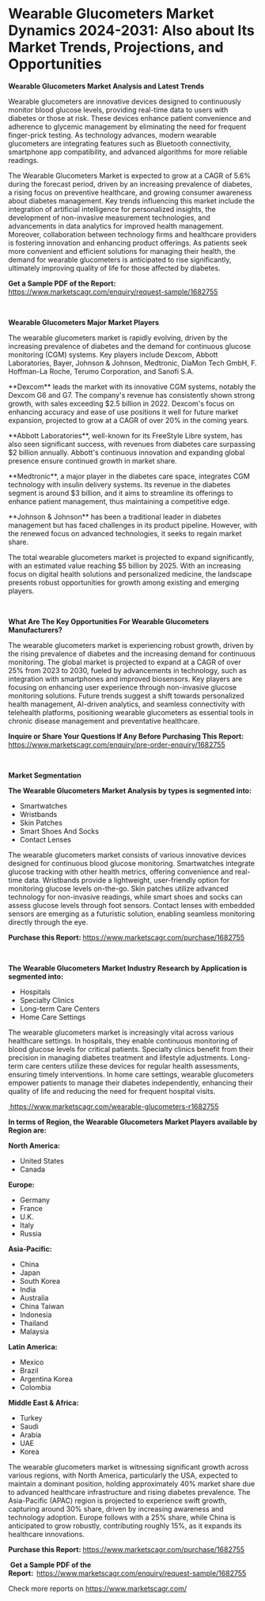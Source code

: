 <p><h1>Wearable Glucometers Market Dynamics 2024-2031: Also about Its Market Trends, Projections, and Opportunities</h1></p><p><strong>Wearable Glucometers Market Analysis and Latest Trends</strong></p>
<p><p>Wearable glucometers are innovative devices designed to continuously monitor blood glucose levels, providing real-time data to users with diabetes or those at risk. These devices enhance patient convenience and adherence to glycemic management by eliminating the need for frequent finger-prick testing. As technology advances, modern wearable glucometers are integrating features such as Bluetooth connectivity, smartphone app compatibility, and advanced algorithms for more reliable readings.</p><p>The Wearable Glucometers Market is expected to grow at a CAGR of 5.6% during the forecast period, driven by an increasing prevalence of diabetes, a rising focus on preventive healthcare, and growing consumer awareness about diabetes management. Key trends influencing this market include the integration of artificial intelligence for personalized insights, the development of non-invasive measurement technologies, and advancements in data analytics for improved health management. Moreover, collaboration between technology firms and healthcare providers is fostering innovation and enhancing product offerings. As patients seek more convenient and efficient solutions for managing their health, the demand for wearable glucometers is anticipated to rise significantly, ultimately improving quality of life for those affected by diabetes.</p></p>
<p><strong>Get a Sample PDF of the Report:&nbsp;</strong> <a href="https://www.marketscagr.com/enquiry/request-sample/1682755?utm_campaign=1868&utm_medium=2&utm_source=Github&utm_content=ia&utm_term=30122024&utm_id=wearable-glucometers">https://www.marketscagr.com/enquiry/request-sample/1682755</a></p>
<p>&nbsp;</p>
<p><strong>Wearable Glucometers Major Market Players</strong></p>
<p><p>The wearable glucometers market is rapidly evolving, driven by the increasing prevalence of diabetes and the demand for continuous glucose monitoring (CGM) systems. Key players include Dexcom, Abbott Laboratories, Bayer, Johnson & Johnson, Medtronic, DiaMon Tech GmbH, F. Hoffman-La Roche, Terumo Corporation, and Sanofi S.A.</p><p>**Dexcom** leads the market with its innovative CGM systems, notably the Dexcom G6 and G7. The company's revenue has consistently shown strong growth, with sales exceeding $2.5 billion in 2022. Dexcom's focus on enhancing accuracy and ease of use positions it well for future market expansion, projected to grow at a CAGR of over 20% in the coming years.</p><p>**Abbott Laboratories**, well-known for its FreeStyle Libre system, has also seen significant success, with revenues from diabetes care surpassing $2 billion annually. Abbott's continuous innovation and expanding global presence ensure continued growth in market share.</p><p>**Medtronic**, a major player in the diabetes care space, integrates CGM technology with insulin delivery systems. Its revenue in the diabetes segment is around $3 billion, and it aims to streamline its offerings to enhance patient management, thus maintaining a competitive edge.</p><p>**Johnson & Johnson** has been a traditional leader in diabetes management but has faced challenges in its product pipeline. However, with the renewed focus on advanced technologies, it seeks to regain market share.</p><p>The total wearable glucometers market is projected to expand significantly, with an estimated value reaching $5 billion by 2025. With an increasing focus on digital health solutions and personalized medicine, the landscape presents robust opportunities for growth among existing and emerging players.</p></p>
<p>&nbsp;</p>
<p><strong>What Are The Key Opportunities For Wearable Glucometers Manufacturers?</strong></p>
<p><p>The wearable glucometers market is experiencing robust growth, driven by the rising prevalence of diabetes and the increasing demand for continuous monitoring. The global market is projected to expand at a CAGR of over 25% from 2023 to 2030, fueled by advancements in technology, such as integration with smartphones and improved biosensors. Key players are focusing on enhancing user experience through non-invasive glucose monitoring solutions. Future trends suggest a shift towards personalized health management, AI-driven analytics, and seamless connectivity with telehealth platforms, positioning wearable glucometers as essential tools in chronic disease management and preventative healthcare.</p></p>
<p><strong>Inquire or Share Your Questions If Any Before Purchasing This Report:</strong> <a href="https://www.marketscagr.com/enquiry/pre-order-enquiry/1682755?utm_campaign=1868&utm_medium=2&utm_source=Github&utm_content=ia&utm_term=30122024&utm_id=wearable-glucometers">https://www.marketscagr.com/enquiry/pre-order-enquiry/1682755</a></p>
<p>&nbsp;</p>
<p><strong>Market Segmentation</strong></p>
<p><strong>The Wearable Glucometers Market Analysis by types is segmented into:</strong></p>
<p><ul><li>Smartwatches</li><li>Wristbands</li><li>Skin Patches</li><li>Smart Shoes And Socks</li><li>Contact Lenses</li></ul></p>
<p><p>The wearable glucometers market consists of various innovative devices designed for continuous blood glucose monitoring. Smartwatches integrate glucose tracking with other health metrics, offering convenience and real-time data. Wristbands provide a lightweight, user-friendly option for monitoring glucose levels on-the-go. Skin patches utilize advanced technology for non-invasive readings, while smart shoes and socks can assess glucose levels through foot sensors. Contact lenses with embedded sensors are emerging as a futuristic solution, enabling seamless monitoring directly through the eye.</p></p>
<p><strong>Purchase this Report:&nbsp;</strong><a href="https://www.marketscagr.com/purchase/1682755?utm_campaign=1868&utm_medium=2&utm_source=Github&utm_content=ia&utm_term=30122024&utm_id=wearable-glucometers">https://www.marketscagr.com/purchase/1682755</a></p>
<p>&nbsp;</p>
<p><strong>The Wearable Glucometers Market Industry Research by Application is segmented into:</strong></p>
<p><ul><li>Hospitals</li><li>Specialty Clinics</li><li>Long-term Care Centers</li><li>Home Care Settings</li></ul></p>
<p><p>The wearable glucometers market is increasingly vital across various healthcare settings. In hospitals, they enable continuous monitoring of blood glucose levels for critical patients. Specialty clinics benefit from their precision in managing diabetes treatment and lifestyle adjustments. Long-term care centers utilize these devices for regular health assessments, ensuring timely interventions. In home care settings, wearable glucometers empower patients to manage their diabetes independently, enhancing their quality of life and reducing the need for frequent hospital visits.</p></p>
<p><a href="https://www.marketscagr.com/wearable-glucometers-r1682755?utm_campaign=1868&utm_medium=2&utm_source=Github&utm_content=ia&utm_term=30122024&utm_id=wearable-glucometers">&nbsp;https://www.marketscagr.com/wearable-glucometers-r1682755</a></p>
<p><strong>In terms of Region, the Wearable Glucometers Market Players available by Region are:</strong></p>
<p>
    <p> <strong> North America: </strong>
        <ul>
            <li>United States</li>
            <li>Canada</li>
        </ul>
        </p> 
    <p> <strong> Europe: </strong>
        <ul>
            <li>Germany</li>
            <li>France</li>
            <li>U.K.</li>
            <li>Italy</li>
            <li>Russia</li>
        </ul>
        </p> 
    <p> <strong> Asia-Pacific: </strong>
        <ul>
            <li>China</li>
            <li>Japan</li>
            <li>South Korea</li>
            <li>India</li>
            <li>Australia</li>
            <li>China Taiwan</li>
            <li>Indonesia</li>
            <li>Thailand</li>
            <li>Malaysia</li>
        </ul>
        </p> 
    <p> <strong> Latin America: </strong>
        <ul>
            <li>Mexico</li>
            <li>Brazil</li>
            <li>Argentina Korea</li>
            <li>Colombia</li>
        </ul>
        </p> 
    <p> <strong> Middle East & Africa: </strong>
        <ul>
            <li>Turkey</li>
            <li>Saudi</li>
            <li>Arabia</li>
            <li>UAE</li>
            <li>Korea</li>
        </ul>
    </p>
    </p>
<p><p>The wearable glucometers market is witnessing significant growth across various regions, with North America, particularly the USA, expected to maintain a dominant position, holding approximately 40% market share due to advanced healthcare infrastructure and rising diabetes prevalence. The Asia-Pacific (APAC) region is projected to experience swift growth, capturing around 30% share, driven by increasing awareness and technology adoption. Europe follows with a 25% share, while China is anticipated to grow robustly, contributing roughly 15%, as it expands its healthcare innovations.</p></p>
<p><strong>Purchase this Report: </strong><a href="https://www.marketscagr.com/purchase/1682755?utm_campaign=1868&utm_medium=2&utm_source=Github&utm_content=ia&utm_term=30122024&utm_id=wearable-glucometers">https://www.marketscagr.com/purchase/1682755</a></p>
<p>&nbsp;<strong>Get a Sample PDF of the Report:&nbsp;&nbsp;</strong><a href="https://www.marketscagr.com/enquiry/request-sample/1682755?utm_campaign=1868&utm_medium=2&utm_source=Github&utm_content=ia&utm_term=30122024&utm_id=wearable-glucometers">https://www.marketscagr.com/enquiry/request-sample/1682755</a></p>
<p><strong></strong></p>
<p>Check more reports on <a href="https://www.marketscagr.com/?utm_campaign=1868&utm_medium=2&utm_source=Github&utm_content=ia&utm_term=30122024&utm_id=wearable-glucometers">https://www.marketscagr.com/</a></p>